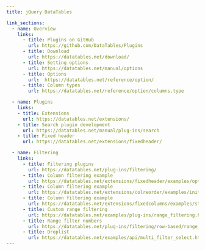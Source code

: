```yaml
---
title: jQuery DataTables

link_sections:
  - name: Overview
    links:
      - title: Plugins on GitHub
        url: https://github.com/DataTables/Plugins
      - title: Download
        url: https://datatables.net/download/
      - title: Setting options
        url: https://datatables.net/manual/options
      - title: Options
        url:  https://datatables.net/reference/option/
      - title: Column types
        url: https://datatables.net/reference/option/columns.type

  - name: Plugins
    links:
    - title: Extensions
      url: https://datatables.net/extensions/
    - title: Search plugin development
      url: https://datatables.net/manual/plug-ins/search
    - title: Fixed header
      url: https://datatables.net/extensions/fixedheader/

  - name: Filtering
    links:
      - title: Filtering plugins
        url: https://datatables.net/plug-ins/filtering/
      - title: Column filtering example
        url: https://datatables.net/extensions/fixedheader/examples/options/columnFiltering.html
      - title: Column filtering example
        url: https://datatables.net/extensions/colreorder/examples/initialisation/col_filter.html
      - title: Column filtering example
        url: https://datatables.net/extensions/fixedcolumns/examples/styling/col_filter.html
      - title: Custom range filtering
        url: https://datatables.net/examples/plug-ins/range_filtering.html
      - title: Range filter numbers
        url: https://datatables.net/plug-ins/filtering/row-based/range_numbers
      - title: Droplist
        url: https://datatables.net/examples/api/multi_filter_select.html
---
```

